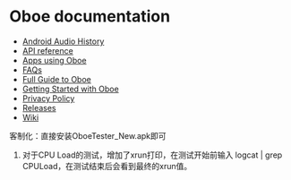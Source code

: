 Oboe documentation
===
- [Android Audio History](AndroidAudioHistory.md)
- [API reference](https://google.github.io/oboe/)
- [Apps using Oboe](https://github.com/google/oboe/wiki/AppsUsingOboe)
- [FAQs](FAQ.md)
- [Full Guide to Oboe](FullGuide.md)
- [Getting Started with Oboe](GettingStarted.md)
- [Privacy Policy](PrivacyPolicy.md)
- [Releases](https://github.com/google/oboe/releases)
- [Wiki](https://github.com/google/oboe/wiki)

客制化：直接安装OboeTester_New.apk即可
1. 对于CPU Load的测试，增加了xrun打印，在测试开始前输入
   logcat | grep CPULoad，在测试结束后会看到最终的xrun值。

